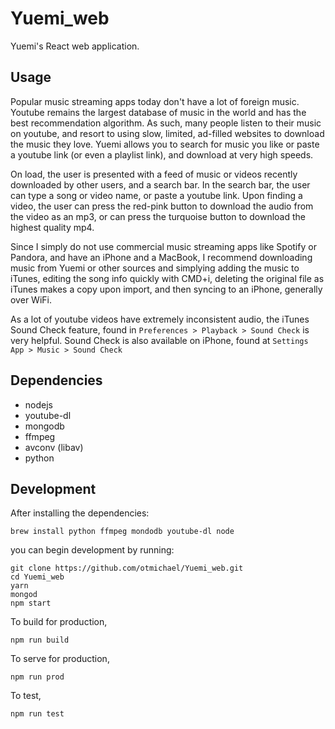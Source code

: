 # Yuemi_web
Yuemi's React web application.

## Usage
Popular music streaming apps today don't have a lot of foreign music. Youtube remains the largest database of music in the world and has the best recommendation algorithm. As such, many people listen to their music on youtube, and resort to using slow, limited, ad-filled websites to download the music they love. Yuemi allows you to search for music you like or paste a youtube link (or even a playlist link), and download at very high speeds.

On load, the user is presented with a feed of music or videos recently downloaded by other users, and a search bar. In the search bar, the user can type a song or video name, or paste a youtube link. Upon finding a video, the user can press the red-pink button to download the audio from the video as an mp3, or can press the turquoise button to download the highest quality mp4.

Since I simply do not use commercial music streaming apps like Spotify or Pandora, and have an iPhone and a MacBook, I recommend downloading music from Yuemi or other sources and simplying adding the music to iTunes, editing the song info quickly with CMD+i, deleting the original file as iTunes makes a copy upon import, and then syncing to an iPhone, generally over WiFi.

As a lot of youtube videos have extremely inconsistent audio, the iTunes Sound Check feature, found in `Preferences > Playback > Sound Check` is very helpful. Sound Check is also available on iPhone, found at `Settings App > Music > Sound Check`

## Dependencies
- nodejs
- youtube-dl
- mongodb
- ffmpeg
- avconv (libav)
- python

## Development
After installing the dependencies:
~~~
brew install python ffmpeg mondodb youtube-dl node
~~~
you can begin development by running:
~~~
git clone https://github.com/otmichael/Yuemi_web.git
cd Yuemi_web
yarn
mongod
npm start
~~~
To build for production,
~~~
npm run build
~~~
To serve for production,
~~~
npm run prod
~~~
To test,
~~~
npm run test
~~~

